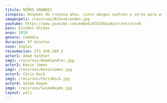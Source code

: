```yaml
---
titulo: NIÑOS GRANDES
sinopsis: Después de treinta años, cinco amigos vuelven a verse para asistir al funeral de su entrenador de baloncesto de la infancia. Con sus esposas e hijos a cuestas, deciden pasar el fin de semana del 4 de julio en una casa cerca de un lago, en la que muchos años antes habían celebrado la conquista de un campeonato. Curiosamente, esos días de convivencia les harán comprender que, a pesar de que ya son personas adultas, en realidad no han madurado.
imagenpeli: /recursos/NiñosGrandes.jpg
youtube: https://www.youtube.com/embed/ATUCOOauAos?controls=0
pais: Estados Unidos
anyo: 2010
genero: Comèdia
duracion: 97 minutos
vose: Ingles
recaudacion: 271.430.189 $
actor1: Adam Sandler
img1: /recursos/AdamSandler.jpg
actor2: Kevin James
img2: /recursos/KevinJames.jpg
actor3: Chris Rock 
img3: /recursos/ChrisRock.jpg
actor4: Salma Hayek
img4: /recursos/SalmaHayek.jpg
layout: peli
---
```

